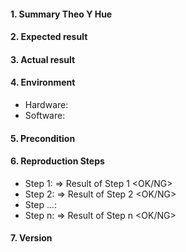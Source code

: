 #### 1. Summary Theo Y Hue

<content>

#### 2. Expected result

<content>

#### 3. Actual result

<content>

#### 4. Environment

- Hardware: <content>
- Software: <content>

#### 5. Precondition

<content>

#### 6. Reproduction Steps

- Step 1: <content> => Result of Step 1 <OK/NG> <further note>
- Step 2: <content> => Result of Step 2 <OK/NG> <further note>
- Step ...:
- Step n: <content> => Result of Step n <OK/NG> <further note>

#### 7. Version

<content>
